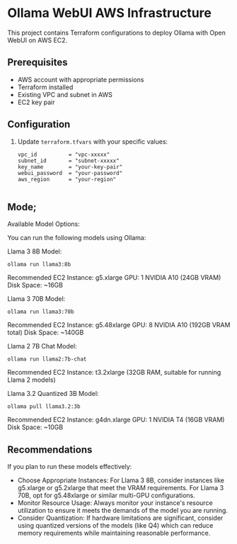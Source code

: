 # Ollama WebUI AWS Infrastructure

This project contains Terraform configurations to deploy Ollama with Open WebUI on AWS EC2.

## Prerequisites

- AWS account with appropriate permissions
- Terraform installed
- Existing VPC and subnet in AWS
- EC2 key pair

## Configuration

1. Update `terraform.tfvars` with your specific values:
   ```hcl
   vpc_id          = "vpc-xxxxx"
   subnet_id       = "subnet-xxxxx"
   key_name        = "your-key-pair"
   webui_password  = "your-password"
   aws_region      = "your-region"


## Mode;

Available Model Options: 

You can run the following models using Ollama:

Llama 3 8B Model:
```
ollama run llama3:8b
```
Recommended EC2 Instance: g5.xlarge
GPU: 1 NVIDIA A10 (24GB VRAM)
Disk Space: ~16GB

Llama 3 70B Model:
```
ollama run llama3:70b
```
Recommended EC2 Instance: g5.48xlarge
GPU: 8 NVIDIA A10 (192GB VRAM total)
Disk Space: ~140GB

Llama 2 7B Chat Model:
```
ollama run llama2:7b-chat
```
Recommended EC2 Instance: t3.2xlarge (32GB RAM, suitable for running Llama 2 models)

Llama 3.2 Quantized 3B Model:
```
ollama pull llama3.2:3b
```
Recommended EC2 Instance: g4dn.xlarge
GPU: 1 NVIDIA T4 (16GB VRAM)
Disk Space: ~10GB


## Recommendations

If you plan to run these models effectively:

- Choose Appropriate Instances: For Llama 3 8B, consider instances like g5.xlarge or g5.2xlarge that meet the VRAM requirements. For Llama 3 70B, opt for g5.48xlarge or similar multi-GPU configurations.
- Monitor Resource Usage: Always monitor your instance's resource utilization to ensure it meets the demands of the model you are running.
- Consider Quantization: If hardware limitations are significant, consider using quantized versions of the models (like Q4) which can reduce memory requirements while maintaining reasonable performance.